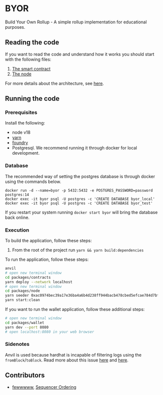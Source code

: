 # BYOR

Build Your Own Rollup - A simple rollup implementation for educational purposes.

## Reading the code

If you want to read the code and understand how it works you should start with the following files:

1. [The smart contract](./packages/contracts/src/Inputs.sol)
2. [The node](./packages/node/src/index.ts)

For more details about the architecture, see [here](./ARCHITECTURE.md).

## Running the code

### Prerequisites

Install the following:

- node v18
- [yarn](https://classic.yarnpkg.com/lang/en/docs/install/)
- [foundry](https://book.getfoundry.sh/getting-started/installation)
- Postgresql. We recommend running it through docker for local development.

### Database

The recommended way of setting the postgres database is through docker using the commands below.

```
docker run -d --name=byor -p 5432:5432 -e POSTGRES_PASSWORD=password postgres:14
docker exec -it byor psql -U postgres -c 'CREATE DATABASE byor_local'
docker exec -it byor psql -U postgres -c 'CREATE DATABASE byor_test'
```

If you restart your system running `docker start byor` will bring the database back online.

### Execution

To build the application, follow these steps:

1. From the root of the project run `yarn && yarn build:dependencies`

To run the application, follow these steps:

```bash
anvil
# open new terminal window
cd packages/contracts
yarn deploy --network localhost
# open new terminal window
cd packages/node
yarn seeder 0xac0974bec39a17e36ba4a6b4d238ff944bacb478cbed5efcae784d7bf4f2ff80
yarn start:clean
```

If you want to run the wallet application, follow these additional steps:

```bash
# open new terminal window
cd packages/wallet
yarn dev --port 8080
# open localhost:8080 in your web browser
```

### Sidenotes

Anvil is used because hardhat is incapable of filtering logs using the `fromBlock`/`toBlock`.
Read more about this issue [here](https://github.com/wagmi-dev/viem/discussions/366) and [here](https://github.com/foundry-rs/foundry/issues/4729).

## Contributors

- [fewwwww](https://github.com/fewwwww), [Sequencer Ordering](https://github.com/l2beat/byor/pull/62)
